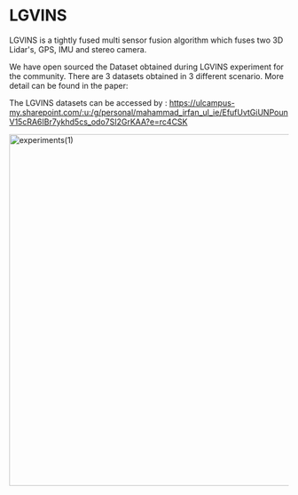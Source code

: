 # LGVINS
LGVINS is a tightly fused multi sensor fusion algorithm which fuses two 3D Lidar's, GPS, IMU and stereo camera.

We have open sourced the Dataset obtained during LGVINS experiment for the community.
There are 3 datasets obtained in 3 different scenario. More detail can be found in the paper:

The LGVINS datasets can be accessed by : https://ulcampus-my.sharepoint.com/:u:/g/personal/mahammad_irfan_ul_ie/EfufUvtGiUNPounV15cRA6IBr7ykhd5cs_odo7SI2GrKAA?e=rc4CSK


<img width="633" alt="experiments(1)" src="https://github.com/mahammadirfan/LGVINS/assets/51612103/3b7ed736-114e-44b8-8ce7-68a1530f4fa7">
